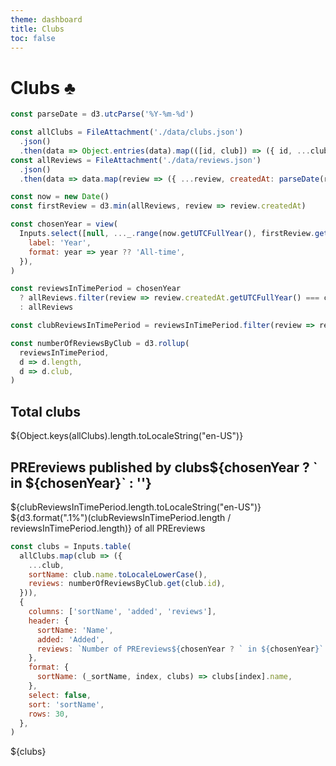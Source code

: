 ```yaml
---
theme: dashboard
title: Clubs
toc: false
---
```


# Clubs ♣️

```js
const parseDate = d3.utcParse('%Y-%m-%d')

const allClubs = FileAttachment('./data/clubs.json')
  .json()
  .then(data => Object.entries(data).map(([id, club]) => ({ id, ...club, added: parseDate(club.added) })))
const allReviews = FileAttachment('./data/reviews.json')
  .json()
  .then(data => data.map(review => ({ ...review, createdAt: parseDate(review.createdAt) })))
```

```js
const now = new Date()
const firstReview = d3.min(allReviews, review => review.createdAt)
```

```js
const chosenYear = view(
  Inputs.select([null, ..._.range(now.getUTCFullYear(), firstReview.getUTCFullYear() - 1)], {
    label: 'Year',
    format: year => year ?? 'All-time',
  }),
)
```

```js
const reviewsInTimePeriod = chosenYear
  ? allReviews.filter(review => review.createdAt.getUTCFullYear() === chosenYear)
  : allReviews

const clubReviewsInTimePeriod = reviewsInTimePeriod.filter(review => review.club)
```

```js
const numberOfReviewsByClub = d3.rollup(
  reviewsInTimePeriod,
  d => d.length,
  d => d.club,
)
```

<div class="grid grid-cols-4">
  <div class="card">
    <h2>Total clubs</h2>
    <span class="big">${Object.keys(allClubs).length.toLocaleString("en-US")}</span>
  </div>

  <div class="card">
    <h2>PREreviews published by clubs${chosenYear ? ` in ${chosenYear}` : ''}</h2>
    <span class="big">${clubReviewsInTimePeriod.length.toLocaleString("en-US")}</span>
    <div>${d3.format(".1%")(clubReviewsInTimePeriod.length / reviewsInTimePeriod.length)} of all PREreviews</div>
  </div>
</div>

```js
const clubs = Inputs.table(
  allClubs.map(club => ({
    ...club,
    sortName: club.name.toLocaleLowerCase(),
    reviews: numberOfReviewsByClub.get(club.id),
  })),
  {
    columns: ['sortName', 'added', 'reviews'],
    header: {
      sortName: 'Name',
      added: 'Added',
      reviews: `Number of PREreviews${chosenYear ? ` in ${chosenYear}` : ''}`,
    },
    format: {
      sortName: (_sortName, index, clubs) => clubs[index].name,
    },
    select: false,
    sort: 'sortName',
    rows: 30,
  },
)
```

<div class="grid grid-cols-1">
  <div class="card">
    ${clubs}
  </div>
</div>
